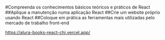 
#Compreenda os conhecimentos básicos teóricos e práticos de React
##Aplique a manutenção numa aplicação React
##Crie um website próprio usando React
##Coloque em prática as ferramentas mais utilizadas pelo mercado de trabalho front-end


https://alura-books-react-chi.vercel.app/


 
 

